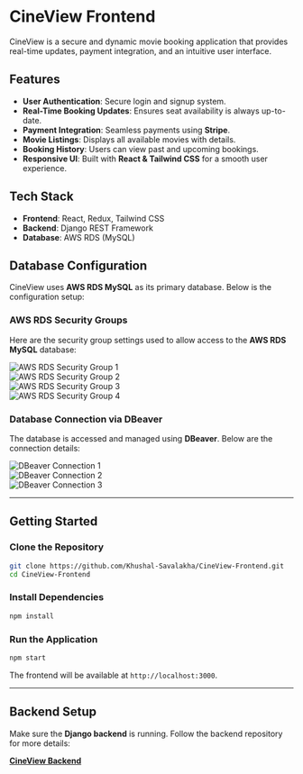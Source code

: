 # CineView Frontend

CineView is a secure and dynamic movie booking application that provides real-time updates, payment integration, and an intuitive user interface.  

## Features

- **User Authentication**: Secure login and signup system.  
- **Real-Time Booking Updates**: Ensures seat availability is always up-to-date.  
- **Payment Integration**: Seamless payments using **Stripe**.  
- **Movie Listings**: Displays all available movies with details.  
- **Booking History**: Users can view past and upcoming bookings.  
- **Responsive UI**: Built with **React & Tailwind CSS** for a smooth user experience.  

## Tech Stack

- **Frontend**: React, Redux, Tailwind CSS  
- **Backend**: Django REST Framework  
- **Database**: AWS RDS (MySQL)  

## Database Configuration

CineView uses **AWS RDS MySQL** as its primary database. Below is the configuration setup:  

### AWS RDS Security Groups

Here are the security group settings used to allow access to the **AWS RDS MySQL** database:  

![AWS RDS Security Group 1](https://github.com/user-attachments/assets/288efee3-6ed4-4b04-8487-af8990034fb6)  
![AWS RDS Security Group 2](https://github.com/user-attachments/assets/abd5eb47-9226-4e8d-84d1-c68a78e8d348)  
![AWS RDS Security Group 3](https://github.com/user-attachments/assets/00be4662-4bc6-42a2-bb19-fb5759c4a571)  
![AWS RDS Security Group 4](https://github.com/user-attachments/assets/21158201-2b03-430b-8b2a-b56b66faeddb)  

### Database Connection via DBeaver

The database is accessed and managed using **DBeaver**. Below are the connection details:  

![DBeaver Connection 1](https://github.com/user-attachments/assets/69749bca-8a21-4e42-b736-6ff9be8bd04b)  
![DBeaver Connection 2](https://github.com/user-attachments/assets/e6fadb2d-5be0-499c-9908-b85a7a906078)  
![DBeaver Connection 3](https://github.com/user-attachments/assets/b60096eb-04ef-4a9f-a7de-f6ac7c971fe9)  

---

## Getting Started

### Clone the Repository  

```bash
git clone https://github.com/Khushal-Savalakha/CineView-Frontend.git
cd CineView-Frontend
```

### Install Dependencies  

```bash
npm install
```

### Run the Application  

```bash
npm start
```

The frontend will be available at `http://localhost:3000`.  

---

## Backend Setup

Make sure the **Django backend** is running. Follow the backend repository for more details:  

[**CineView Backend**](https://github.com/Khushal-Savalakha/CineView-Backend)  
